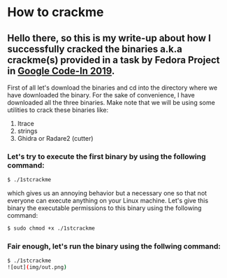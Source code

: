 # How to crackme
## Hello there, so this is my write-up about how I successfully cracked the binaries a.k.a crackme(s) provided in a task by Fedora Project in [Google Code-In 2019](https://codein.withgoogle.com).
First of all let's download the binaries and cd into the directory where we have downloaded the binary. For the sake of convenience, I have downloaded all the three binaries. Make note that we will be using some utilities to crack these binaries like:
1. ltrace
2. strings
3. Ghidra or Radare2 (cutter)

### Let's try to execute the first binary by using the following command:
```bash
$ ./1stcrackme
```
which gives us an annoying behavior but a necessary one so that not everyone can execute anything on your Linux machine. Let's give this binary the executable permissions to this binary using the following command:
```bash
$ sudo chmod +x ./1stcrackme
```

### Fair enough, let's run the binary using the follwing command:
```bash
$ ./1stcrackme
![out](img/out.png)